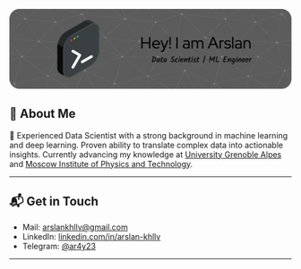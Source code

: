 ![Banner](HEADER.png)

## 👋 About Me

💬 Experienced Data Scientist with a strong background in machine learning and deep learning. Proven ability to translate complex data into actionable insights. Currently advancing my knowledge at [University Grenoble Alpes](https://msiam.imag.fr/) and [Moscow Institute of Physics and Technology](https://mipt.ru/english/).

---

## 📬 Get in Touch

- Mail: arslankhllv@gmail.com
- LinkedIn: [linkedin.com/in/arslan-khllv](https://linkedin.com/in/arslan-khllv)
- Telegram: [@ar4y23](https://t.me/ar4y23)
---

